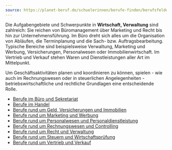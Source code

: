 ```yaml
---
source: https://planet-beruf.de/schuelerinnen/berufe-finden/berufsfelder/berufsfeld-wirtschaft-verwaltung
---
```


Die Aufgabengebiete und Schwerpunkte in **Wirtschaft, Verwaltung** sind zahlreich: Sie reichen von Büromanagement über Marketing und Recht bis hin zur Unternehmensführung. Im Büro dreht sich alles um die Organisation von Abläufen, die Terminplanung und die Sach- bzw. Auftragsbearbeitung. Typische Bereiche sind beispielsweise Verwaltung, Marketing und Werbung, Versicherungen, Personalwesen oder Immobilienwirtschaft. Im Vertrieb und Verkauf stehen Waren und Dienstleistungen aller Art im Mittelpunkt.

Um Geschäftsaktivitäten planen und koordinieren zu können, spielen - wie auch im Rechnungswesen oder in steuerlichen Angelegenheiten - betriebswirtschaftliche und rechtliche Grundlagen eine entscheidende Rolle.

-   [Berufe im Büro und Sekretariat](https://planet-beruf.de/schuelerinnen/berufe-finden/berufsfelder/berufsfeld-wirtschaft-verwaltung/berufe-im-buero-und-sekretariat "Berufe im Büro und Sekretariat")
-   [Berufe im Handel](https://planet-beruf.de/schuelerinnen/berufe-finden/berufsfelder/berufsfeld-wirtschaft-verwaltung/berufe-im-handel "Berufe im Handel")
-   [Berufe rund um Geld, Versicherungen und Immobilien](https://planet-beruf.de/schuelerinnen/berufe-finden/berufsfelder/berufsfeld-wirtschaft-verwaltung/berufe-rund-um-geld-versicherungen-und-immobilien "Berufe rund um Geld, Versicherungen und Immobilien")
-   [Berufe rund um Marketing und Werbung](https://planet-beruf.de/schuelerinnen/berufe-finden/berufsfelder/berufsfeld-wirtschaft-verwaltung/berufe-rund-um-marketing-und-werbung "Berufe rund um Marketing und Werbung")
-   [Berufe rund um Personalwesen und Personaldienstleistung](https://planet-beruf.de/schuelerinnen/berufe-finden/berufsfelder/berufsfeld-wirtschaft-verwaltung/berufe-rund-um-personalwesen-und-personaldienstleistung "Berufe rund um Personalwesen und Personaldienstleistung")
-   [Berufe rund um Rechnungswesen und Controlling](https://planet-beruf.de/schuelerinnen/berufe-finden/berufsfelder/berufsfeld-wirtschaft-verwaltung/berufe-rund-um-rechnungswesen-und-controlling "Berufe rund um Rechnungswesen und Controlling")
-   [Berufe rund um Recht und Verwaltung](https://planet-beruf.de/schuelerinnen/berufe-finden/berufsfelder/berufsfeld-wirtschaft-verwaltung/berufe-rund-um-recht-und-verwaltung "Berufe rund um Recht und Verwaltung")
-   [Berufe rund um Steuern und Wirtschaftsprüfung](https://planet-beruf.de/schuelerinnen/berufe-finden/berufsfelder/berufsfeld-wirtschaft-verwaltung/berufe-rund-um-steuern-und-wirtschaftspruefung "Berufe rund um Steuern und Wirtschaftsprüfung")
-   [Berufe rund um Vertrieb und Verkauf](https://planet-beruf.de/schuelerinnen/berufe-finden/berufsfelder/berufsfeld-wirtschaft-verwaltung/berufe-rund-um-vertrieb-und-verkauf "Berufe rund um Vertrieb und Verkauf")